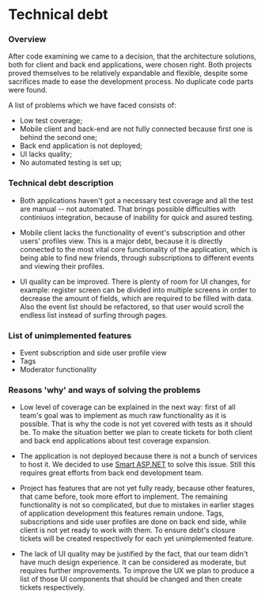 ﻿# Technical debt

### Overview

After code examining we came to a decision, that the architecture solutions, both for client and back end applications, were chosen right. Both projects proved themselves to be relatively expandable and flexible, despite some sacrifices made to ease the development process. No duplicate code parts were found.

A list of problems which we have faced consists of:

* Low test coverage;
* Mobile client and back-end are not fully connected because first one is behind the second one;
* Back end application is not deployed;
* UI lacks quality;
* No automated testing is set up;

### Technical debt description
* Both applications haven't got a necessary test coverage and all the test are manual -- not automated. That brings possible difficulties with continiuos integration, because of inability for quick and asured testing.

* Mobile client lacks the functionality of event's subscription and other users' profiles view. This is a major debt, because it is directly connected to the most vital core functionality of the application, which is being able to find new friends, through subscriptions to different events and viewing their profiles.

* UI quality can be improved. There is plenty of room for UI changes, for example:  register screen can be divided into multiple screens in order to decrease the amount of fields, which are required to be filled with data. Also the event list should be refactored, so that user would scroll the endless list instead of surfing through pages.

### List of unimplemented features

* Event subscription and side user profile view
* Tags
* Moderator functionality

### Reasons 'why' and ways of solving the problems
* Low level of coverage can be explained in the next way: first of all team's goal was to implement as much raw functionality as it is possible. That is why the code is not yet covered with tests as it should be. To make the situation better we plan to create tickets for both client and back end applications about test coverage expansion.

* The application is not deployed because there is not a bunch of services to host it. We decided to use [Smart ASP.NET](https://www.smarterasp.net/index) to solve this issue. Still this requires great efforts from back end development team.

* Project has features that are not yet fully ready, because other features, that came before, took more effort to implement. The remaining functionality is not so complicated, but due to mistakes in earlier stages of application development this features remain undone. Tags, subscriptions and side user profiles are done on back end side, while client is not yet ready to work with them. To ensure debt's closure tickets will be created respectively for each yet unimplemented feature.

* The lack of UI quality may be justified by the fact, that our team didn't have much design experience. It can be considered as moderate, but requires further improvements. To improve the UX we plan to produce a list of those UI components that should be changed and then create tickets respectively.
 
